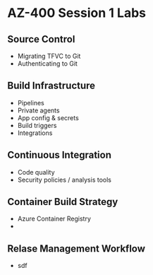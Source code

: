 # AZ-400 Session 1 Labs

## Source Control
  * Migrating TFVC to Git
  * Authenticating to Git

## Build Infrastructure
  * Pipelines
  * Private agents
  * App config & secrets
  * Build triggers
  * Integrations

## Continuous Integration
  * Code quality
  * Security policies / analysis tools

## Container Build Strategy
  * Azure Container Registry
  *

## Relase Management Workflow
  * sdf


